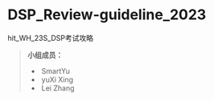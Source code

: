 # DSP_Review-guideline_2023

hit_WH_23S_DSP考试攻略







> **小组成员：**     
>
> - ​              SmartYu
> - ​              yuXi Xing
> - ​              Lei Zhang

